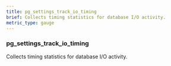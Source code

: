 ```yaml
---
title: pg_settings_track_io_timing
brief: Collects timing statistics for database I/O activity.
metric_type: gauge
---
```

### pg_settings_track_io_timing

Collects timing statistics for database I/O activity.